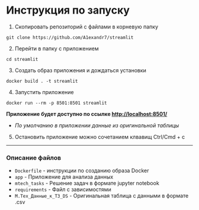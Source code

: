 # Инструкция по запуску

1. Скопировать репозиторий с файлами в корневую папку
```
git clone https://github.com/A1exandr7/streamlit
```
2. Перейти в папку с приложением
```
cd streamlit
```
3. Создать образ приложения и дождаться установки 
```
docker build . -t streamlit
```
4. Запустить приложение
```
docker run --rm -p 8501:8501 streamlit
```
**Приложение будет доступно по ссылке [http://localhost:8501/](http://localhost:8501/)**
- *По умолчанию в приложении данные из оригинальной таблицы*
5. Остановить приложение можно сочетанием клвавищ Ctrl/Cmd + c
---

### Описание файлов
- `Dockerfile` - инструкции по созданию образа Docker
- `app` - Приложение для анализа данных
- `mtech_tasks` - Решение задач в формате jupyter notebook
- `requirements` - Файл с зависимостями
- `М.Тех_Данные_к_ТЗ_DS` - Оригинальная таблица с данными в формате .csv
